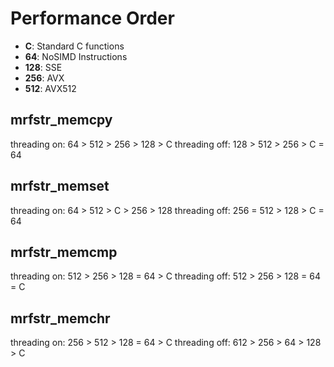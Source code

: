 # Performance Order

* **C**: Standard C functions
* **64**: NoSIMD Instructions
* **128**: SSE
* **256**: AVX
* **512**: AVX512

## mrfstr_memcpy

threading on:
64 > 512 > 256 > 128 > C
threading off:
128 > 512 > 256 > C = 64

## mrfstr_memset

threading on:
64 > 512 > C > 256 > 128
threading off:
256 = 512 > 128 > C = 64

## mrfstr_memcmp

threading on:
512 > 256 > 128 = 64 > C
threading off:
512 > 256 > 128 = 64 = C

## mrfstr_memchr

threading on:
256 > 512 > 128 = 64 > C
threading off:
612 > 256 > 64 > 128 > C
